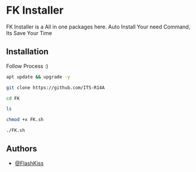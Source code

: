 
# FK Installer

FK Installer is a All in one packages here. Auto Install Your need Command, Its Save Your Time 

## Installation

Follow Process :)

```bash
apt update && upgrade -y

git clone https://github.com/ITS-R14A

cd FK

ls

chmod +x FK.sh

./FK.sh
```
 
## Authors

- [@FlashKiss](https://github.com/flashkiss)


